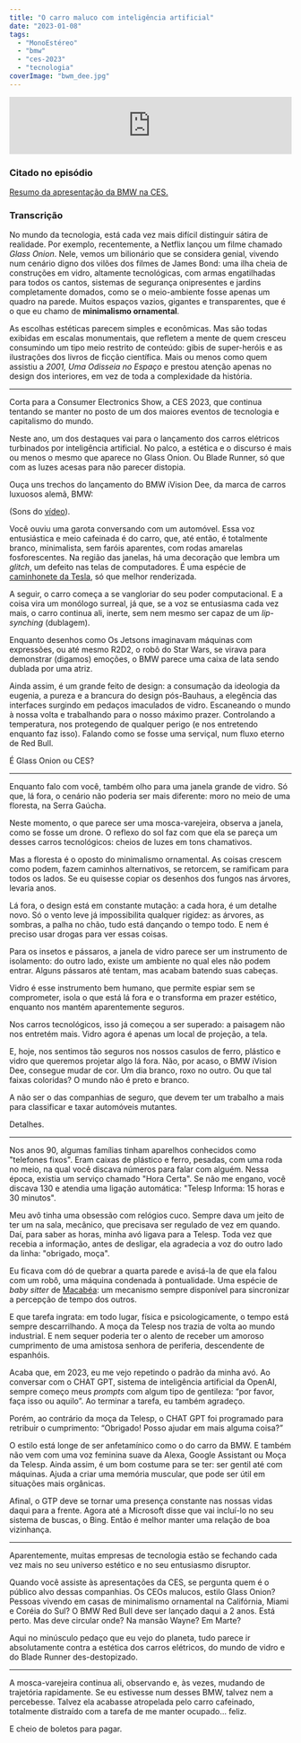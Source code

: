 ```yaml
---
title: "O carro maluco com inteligência artificial"
date: "2023-01-08"
tags: 
  - "MonoEstéreo"
  - "bmw"
  - "ces-2023"
  - "tecnologia"
coverImage: "bwm_dee.jpg"
---
```


<iframe src="https://anchor.fm/monoestereo/embed/episodes/O-carro-maluco-com-inteligncia-artificial-e1t4h7i" height="102px" width="100%" frameborder="0" scrolling="no"></iframe>

### Citado no episódio

[Resumo da apresentação da BMW na CES.](https://www.youtube.com/watch?v=ays-0zj4J7M)

### Transcrição

No mundo da tecnologia, está cada vez mais difícil distinguir sátira de realidade. Por exemplo, recentemente, a Netflix lançou um filme chamado _Glass Onion_. Nele, vemos um bilionário que se considera genial, vivendo num cenário digno dos vilões dos filmes de James Bond: uma ilha cheia de construções em vidro, altamente tecnológicas, com armas engatilhadas para todos os cantos, sistemas de segurança onipresentes e jardins completamente domados, como se o meio-ambiente fosse apenas um quadro na parede. Muitos espaços vazios, gigantes e transparentes, que é o que eu chamo de **minimalismo ornamental**.

As escolhas estéticas parecem simples e econômicas. Mas são todas exibidas em escalas monumentais, que refletem a mente de quem cresceu consumindo um tipo meio restrito de conteúdo: gibis de super-heróis e as ilustrações dos livros de ficção científica. Mais ou menos como quem assistiu a _2001, Uma Odisseia no Espaço_ e prestou atenção apenas no design dos interiores, em vez de toda a complexidade da história.

* * *

Corta para a Consumer Electronics Show, a CES 2023, que continua tentando se manter no posto de um dos maiores eventos de tecnologia e capitalismo do mundo.

Neste ano, um dos destaques vai para o lançamento dos carros elétricos turbinados por inteligência artificial. No palco, a estética e o discurso é mais ou menos o mesmo que aparece no Glass Onion. Ou Blade Runner, só que com as luzes acesas para não parecer distopia.

Ouça uns trechos do lançamento do BMW iVision Dee, da marca de carros luxuosos alemã, BMW:

(Sons do [vídeo](https://www.youtube.com/watch?v=ays-0zj4J7M)).

Você ouviu uma garota conversando com um automóvel. Essa voz entusiástica e meio cafeinada é do carro, que, até então, é totalmente branco, minimalista, sem faróis aparentes, com rodas amarelas fosforescentes. Na região das janelas, há uma decoração que lembra um _glitch_, um defeito nas telas de computadores. É uma espécie de [caminhonete da Tesla](https://www.tesla.com/cybertruck), só que melhor renderizada.

A seguir, o carro começa a se vangloriar do seu poder computacional. E a coisa vira um monólogo surreal, já que, se a voz se entusiasma cada vez mais, o carro continua ali, inerte, sem nem mesmo ser capaz de um _lip-synching_ (dublagem).

Enquanto desenhos como Os Jetsons imaginavam máquinas com expressões, ou até mesmo R2D2, o robô do Star Wars, se virava para demonstrar (digamos) emoções, o BMW parece uma caixa de lata sendo dublada por uma atriz.

Ainda assim, é um grande feito de design: a consumação da ideologia da eugenia, a pureza e a brancura do design pós-Bauhaus, a elegência das interfaces surgindo em pedaços imaculados de vidro. Escaneando o mundo à nossa volta e trabalhando para o nosso máximo prazer. Controlando a temperatura, nos protegendo de qualquer perigo (e nos entretendo enquanto faz isso). Falando como se fosse uma serviçal, num fluxo eterno de Red Bull.

É Glass Onion ou CES?

* * *

Enquanto falo com você, também olho para uma janela grande de vidro. Só que, lá fora, o cenário não poderia ser mais diferente: moro no meio de uma floresta, na Serra Gaúcha.

Neste momento, o que parece ser uma mosca-varejeira, observa a janela, como se fosse um drone. O reflexo do sol faz com que ela se pareça um desses carros tecnológicos: cheios de luzes em tons chamativos.

Mas a floresta é o oposto do minimalismo ornamental. As coisas crescem como podem, fazem caminhos alternativos, se retorcem, se ramificam para todos os lados. Se eu quisesse copiar os desenhos dos fungos nas árvores, levaria anos.

Lá fora, o design está em constante mutação: a cada hora, é um detalhe novo. Só o vento leve já impossibilita qualquer rigidez: as árvores, as sombras, a palha no chão, tudo está dançando o tempo todo. E nem é preciso usar drogas para ver essas coisas.

Para os insetos e pássaros, a janela de vidro parece ser um instrumento de isolamento: do outro lado, existe um ambiente no qual eles não podem entrar. Alguns pássaros até tentam, mas acabam batendo suas cabeças.

Vidro é esse instrumento bem humano, que permite espiar sem se comprometer, isola o que está lá fora e o transforma em prazer estético, enquanto nos mantém aparentemente seguros.

Nos carros tecnológicos, isso já começou a ser superado: a paisagem não nos entretém mais. Vidro agora é apenas um local de projeção, a tela.

E, hoje, nos sentimos tão seguros nos nossos casulos de ferro, plástico e vidro que queremos projetar algo lá fora. Não, por acaso, o BMW iVision Dee, consegue mudar de cor. Um dia branco, roxo no outro. Ou que tal faixas coloridas? O mundo não é preto e branco.

A não ser o das companhias de seguro, que devem ter um trabalho a mais para classificar e taxar automóveis mutantes.

Detalhes.

* * *

Nos anos 90, algumas famílias tinham aparelhos conhecidos como "telefones fixos". Eram caixas de plástico e ferro, pesadas, com uma roda no meio, na qual você discava números para falar com alguém. Nessa época, existia um serviço chamado "Hora Certa". Se não me engano, você discava 130 e atendia uma ligação automática: "Telesp Informa: 15 horas e 30 minutos".

Meu avô tinha uma obsessão com relógios cuco. Sempre dava um jeito de ter um na sala, mecânico, que precisava ser regulado de vez em quando. Daí, para saber as horas, minha avó ligava para a Telesp. Toda vez que recebia a informação, antes de desligar, ela agradecia a voz do outro lado da linha: "obrigado, moça".

Eu ficava com dó de quebrar a quarta parede e avisá-la de que ela falou com um robô, uma máquina condenada à pontualidade. Uma espécie de _baby sitter_ de [Macabéa](https://pt.wikipedia.org/wiki/A_Hora_da_Estrela): um mecanismo sempre disponível para sincronizar a percepção de tempo dos outros.

E que tarefa ingrata: em todo lugar, física e psicologicamente, o tempo está sempre descarrilhando. A moça da Telesp nos trazia de volta ao mundo industrial. E nem sequer poderia ter o alento de receber um amoroso cumprimento de uma amistosa senhora de periferia, descendente de espanhóis.

Acaba que, em 2023, eu me vejo repetindo o padrão da minha avó. Ao conversar com o CHAT GPT, sistema de inteligência artificial da OpenAI, sempre começo meus _prompts_ com algum tipo de gentileza: “por favor, faça isso ou aquilo”. Ao terminar a tarefa, eu também agradeço.

Porém, ao contrário da moça da Telesp, o CHAT GPT foi programado para retribuir o cumprimento: “Obrigado! Posso ajudar em mais alguma coisa?”

O estilo está longe de ser anfetamínico como o do carro da BMW. E também não vem com uma voz feminina suave da Alexa, Google Assistant ou Moça da Telesp. Ainda assim, é um bom costume para se ter: ser gentil até com máquinas. Ajuda a criar uma memória muscular, que pode ser útil em situações mais orgânicas.

Afinal, o GTP deve se tornar uma presença constante nas nossas vidas daqui para a frente. Agora até a Microsoft disse que vai incluí-lo no seu sistema de buscas, o Bing. Então é melhor manter uma relação de boa vizinhança.

* * *

Aparentemente, muitas empresas de tecnologia estão se fechando cada vez mais no seu universo estético e no seu entusiasmo disruptor.

Quando você assiste às apresentações da CES, se pergunta quem é o público alvo dessas companhias. Os CEOs malucos, estilo Glass Onion? Pessoas vivendo em casas de minimalismo ornamental na Califórnia, Miami e Coréia do Sul? O BMW Red Bull deve ser lançado daqui a 2 anos. Está perto. Mas deve circular onde? Na mansão Wayne? Em Marte?

Aqui no minúsculo pedaço que eu vejo do planeta, tudo parece ir absolutamente contra a estética dos carros elétricos, do mundo de vidro e do Blade Runner des-destopizado.

* * *

A mosca-varejeira continua ali, observando e, às vezes, mudando de trajetória rapidamente. Se eu estivesse num desses BMW, talvez nem a percebesse. Talvez ela acabasse atropelada pelo carro cafeinado, totalmente distraído com a tarefa de me manter ocupado… feliz.

E cheio de boletos para pagar.
